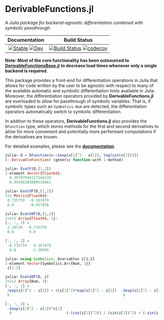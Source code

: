 # DerivableFunctions.jl

*A Julia package for backend-agnostic differentiation combined with symbolic passthrough.*

| **Documentation** | **Build Status** |
|:-----------------:|:----------------:|
| [![Stable](https://img.shields.io/badge/docs-stable-blue.svg)](https://RafaelArutjunjan.github.io/DerivableFunctions.jl/stable) [![Dev](https://img.shields.io/badge/docs-dev-blue.svg)](https://RafaelArutjunjan.github.io/DerivableFunctions.jl/dev) | [![Build Status](https://ci.appveyor.com/api/projects/status/github/RafaelArutjunjan/DerivableFunctions.jl?svg=true)](https://ci.appveyor.com/project/RafaelArutjunjan/DerivableFunctions-jl) [![codecov](https://codecov.io/gh/RafaelArutjunjan/DerivableFunctions.jl/branch/main/graph/badge.svg?token=boWzh2IUO9)](https://codecov.io/gh/RafaelArutjunjan/DerivableFunctions.jl) |

**Note: Most of the core functionality has been outsourced to** [**DerivableFunctionsBase.jl**](https://github.com/RafaelArutjunjan/DerivableFunctionsBase.jl) **to decrease load times whenever only a single backend is required.**

This package provides a front-end for differentiation operations in Julia that allows for code written by the user to be agnostic with respect to many of the available automatic and symbolic differentiation tools available in Julia. Moreover, the differentiation operators provided by **DerivableFunctions.jl** are overloaded to allow for passthrough of symbolic variables. That is, if symbolic types such as `Symbolics.Num` are detected, the differentiation operators automatically switch to symbolic differentiation.

In addition to these operators, **DerivableFunctions.jl** also provides the `DFunction` type, which stores methods for the first and second derivatives to allow for more convenient and potentially more performant computations if the derivatives are known.

For detailed examples, please see the [**documentation**](https://RafaelArutjunjan.github.io/DerivableFunctions.jl/dev).

```julia
julia> D = DFunction(x->[exp(x[1]^2 - x[2]), log(sin(x[2]))])
(::DerivableFunction) (generic function with 1 method)

julia> EvalF(D,[1,2])
2-element Vector{Float64}:
  0.36787944117144233
 -0.09508303609516061

julia> EvaldF(D,[1,2])
2×2 Matrix{Float64}:
 0.735759  -0.367879
 0.0       -0.457658

julia> EvalddF(D,[1,2])
2×2×2 Array{Float64, 3}:
[:, :, 1] =
 2.20728  -0.735759
 0.0       0.0

[:, :, 2] =
 -0.735759   0.367879
  0.0       -1.20945

julia> using Symbolics; @variables z[1:2]
1-element Vector{Symbolics.Arr{Num, 1}}:
 z[1:2]

julia> EvalddF(D, z)
2×2×2 Array{Num, 3}:
[:, :, 1] =
 2exp(z[1]^2 - z[2]) + 4(z[1]^2)*exp(z[1]^2 - z[2])  -2exp(z[1]^2 - z[2])*z[1]
 0                                                    0

[:, :, 2] =
 -2exp(z[1]^2 - z[2])*z[1]                                                             exp(z[1]^2 - z[2])
  0                         (-(cos(z[2])^2)) / (sin(z[2])^2) + (-sin(z[2])) / sin(z[2])
```
